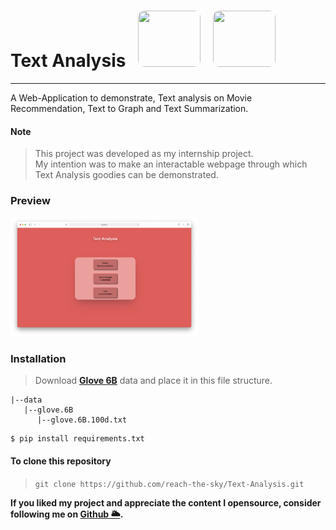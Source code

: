 <h1>Text Analysis &nbsp; <img src="https://cdn.questionpro.com/userimages/site_media/text-analysis.png" width="100" height="90" style="border-radius: 10px"/>  &nbsp; <img src="https://upload.wikimedia.org/wikipedia/commons/thumb/c/c3/Python-logo-notext.svg/1200px-Python-logo-notext.svg.png" width ="100" height="90px" style="border-radius: 10px"/></h1>

---

A Web-Application to demonstrate, Text analysis on Movie Recommendation, Text to Graph and Text Summarization.

#### Note

> This project was developed as my internship project. <br>
> My intention was to make an interactable webpage through which Text Analysis goodies can be demonstrated. <br>

### Preview

<img src="images/HomePage.png" width="300" alt="Home Page (images/)"/>

### Installation
> Download __[Glove 6B](https://nlp.stanford.edu/data/glove.6B.zip)__ data and place it in this file structure.
```
|--data
   |--glove.6B
      |--glove.6B.100d.txt
```

```
$ pip install requirements.txt
```

#### To clone this repository

> `git clone https://github.com/reach-the-sky/Text-Analysis.git`

<b>If you liked my project and appreciate the content I opensource, consider following me on [Github 🌥](https://github.com/reach-the-sky).</b>
